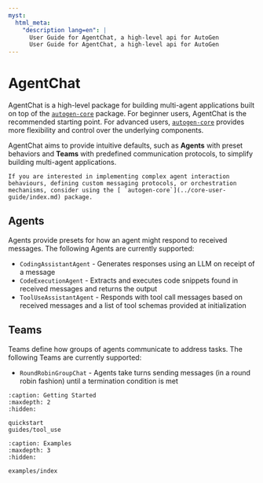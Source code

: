 ```yaml
---
myst:
  html_meta:
    "description lang=en": |
      User Guide for AgentChat, a high-level api for AutoGen
      User Guide for AgentChat, a high-level api for AutoGen
---
```


# AgentChat

AgentChat is a high-level package for building multi-agent applications built on top of the [ `autogen-core`](../core-user-guide/index.md) package. For beginner users, AgentChat is the recommended starting point. For advanced users, [ `autogen-core`](../core-user-guide/index.md) provides more flexibility and control over the underlying components.

AgentChat aims to provide intuitive defaults, such as **Agents** with preset behaviors and **Teams** with predefined communication protocols, to simplify building multi-agent applications.

```{tip}
If you are interested in implementing complex agent interaction behaviours, defining custom messaging protocols, or orchestration mechanisms, consider using the [ `autogen-core`](../core-user-guide/index.md) package.

```

## Agents

Agents provide presets for how an agent might respond to received messages. The following Agents are currently supported:

- `CodingAssistantAgent` - Generates responses using an LLM on receipt of a message
- `CodeExecutionAgent` - Extracts and executes code snippets found in received messages and returns the output
- `ToolUseAssistantAgent` - Responds with tool call messages based on received messages and a list of tool schemas provided at initialization

## Teams

Teams define how groups of agents communicate to address tasks. The following Teams are currently supported:

- `RoundRobinGroupChat` - Agents take turns sending messages (in a round robin fashion) until a termination condition is met

```{toctree}
:caption: Getting Started
:maxdepth: 2
:hidden:

quickstart
guides/tool_use

```

```{toctree}
:caption: Examples
:maxdepth: 3
:hidden:

examples/index
```
